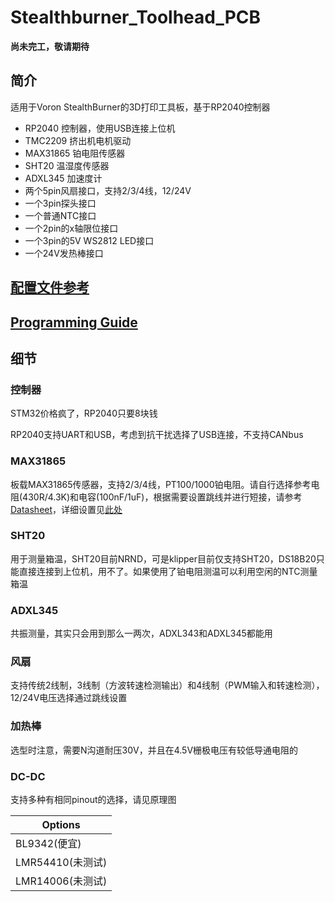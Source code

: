 # Stealthburner_Toolhead_PCB

**尚未完工，敬请期待**

## 简介

适用于Voron StealthBurner的3D打印工具板，基于RP2040控制器

* RP2040 控制器，使用USB连接上位机
* TMC2209 挤出机电机驱动
* MAX31865 铂电阻传感器
* SHT20 温湿度传感器
* ADXL345 加速度计
* 两个5pin风扇接口，支持2/3/4线，12/24V
* 一个3pin探头接口
* 一个普通NTC接口
* 一个2pin的x轴限位接口
* 一个3pin的5V WS2812 LED接口
* 一个24V发热棒接口

## [配置文件参考](klipper_config.conf)

## [Programming Guide](Document/programming_cn.md)

## 细节
### 控制器
STM32价格疯了，RP2040只要8块钱

RP2040支持UART和USB，考虑到抗干扰选择了USB连接，不支持CANbus

### MAX31865
板载MAX31865传感器，支持2/3/4线，PT100/1000铂电阻。请自行选择参考电阻(430R/4.3K)和电容(100nF/1uF)，根据需要设置跳线并进行短接，请参考[Datasheet](https://datasheets.maximintegrated.com/en/ds/MAX31865.pdf)，详细设置见[此处](Document/max31865_cn.md)

### SHT20
用于测量箱温，SHT20目前NRND，可是klipper目前仅支持SHT20，DS18B20只能直接连接到上位机，用不了。如果使用了铂电阻测温可以利用空闲的NTC测量箱温

### ADXL345
共振测量，其实只会用到那么一两次，ADXL343和ADXL345都能用

### 风扇
支持传统2线制，3线制（方波转速检测输出）和4线制（PWM输入和转速检测），12/24V电压选择通过跳线设置

### 加热棒
选型时注意，需要N沟道耐压30V，并且在4.5V栅极电压有较低导通电阻的

### DC-DC
支持多种有相同pinout的选择，请见原理图

| Options |
| --- |
| BL9342(便宜) |
| LMR54410(未测试) |
| LMR14006(未测试) |
